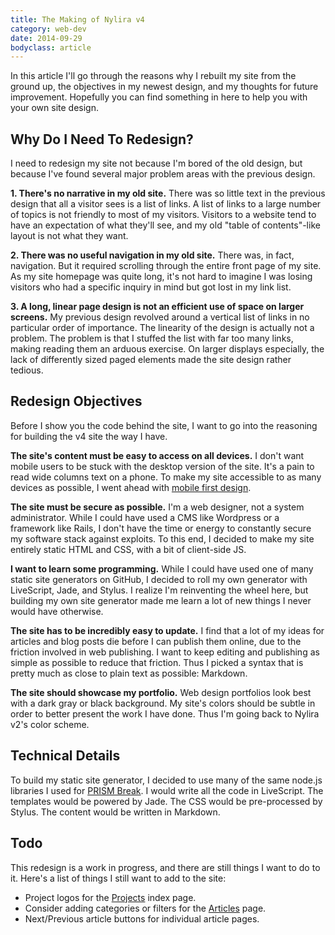 ```yaml
---
title: The Making of Nylira v4
category: web-dev
date: 2014-09-29
bodyclass: article
---
```


In this article I'll go through the reasons why I rebuilt my site from the ground up, the objectives in my newest design, and my thoughts for future improvement. Hopefully you can find something in here to help you with your own site design.

## Why Do I Need To Redesign?

I need to redesign my site not because I'm bored of the old design, but because I've found several major problem areas with the previous design.

**1. There's no narrative in my old site.** There was so little text in the previous design that all a visitor sees is a list of links. A list of links to a large number of topics is not friendly to most of my visitors. Visitors to a website tend to have an expectation of what they'll see, and my old "table of contents"-like layout is not what they want.

**2. There was no useful navigation in my old site.** There was, in fact, navigation. But it required scrolling through the entire front page of my site. As my site homepage was quite long, it's not hard to imagine I was losing visitors who had a specific inquiry in mind but got lost in my link list.

**3. A long, linear page design is not an efficient use of space on larger screens.** My previous design revolved around a vertical list of links in no particular order of importance. The linearity of the design is actually not a problem. The problem is that I stuffed the list with far too many links, making reading them an arduous exercise. On larger displays especially, the lack of differently sized paged elements made the site design rather tedious.

## Redesign Objectives

Before I show you the code behind the site, I want to go into the reasoning for building the v4 site the way I have.

**The site's content must be easy to access on all devices.** I don't want mobile users to be stuck with the desktop version of the site. It's a pain to read wide columns text on a phone. To make my site accessible to as many devices as possible, I went ahead with [mobile first design](../mobile-first).

**The site must be secure as possible.** I'm a web designer, not a system administrator. While I could have used a CMS like Wordpress or a framework like Rails, I don't have the time or energy to constantly secure my software stack against exploits.  To this end, I decided to make my site entirely static HTML and CSS, with a bit of client-side JS.

**I want to learn some programming.** While I could have used one of many static site generators on GitHub, I decided to roll my own generator with LiveScript, Jade, and Stylus. I realize I'm reinventing the wheel here, but building my own site generator made me learn a lot of new things I never would have otherwise.

**The site has to be incredibly easy to update.** I find that a lot of my ideas for articles and blog posts die before I can publish them online, due to the friction involved in web publishing. I want to keep editing and publishing as simple as possible to reduce that friction. Thus I picked a syntax that is pretty much as close to plain text as possible: Markdown.

**The site should showcase my portfolio.** Web design portfolios look best with a dark gray or black background. My site's colors should be subtle in order to better present the work I have done. Thus I'm going back to Nylira v2's color scheme.

## Technical Details

To build my static site generator, I decided to use many of the same node.js libraries I used for [PRISM Break](../on-prism). I would write all the code in LiveScript. The templates would be powered by Jade. The CSS would be pre-processed by Stylus. The content would be written in Markdown.

## Todo

This redesign is a work in progress, and there are still things I want to do to it. Here's a list of things I still want to add to the site:

* Project logos for the [Projects](../projects/) index page.
* Consider adding categories or filters for the [Articles](../articles/) page.
* Next/Previous article buttons for individual article pages.
